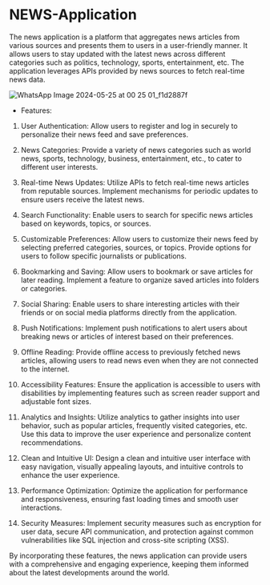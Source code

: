 # NEWS-Application

The news application is a platform that aggregates news articles from various sources and presents them to users in a user-friendly manner. It allows users to stay updated with the latest news across different categories such as politics, technology, sports, entertainment, etc. The application leverages APIs provided by news sources to fetch real-time news data.


![WhatsApp Image 2024-05-25 at 00 25 01_f1d2887f](https://github.com/Lalit48/NEWS-Application/assets/132306853/4be2e9e9-023a-42b4-9ad5-e595d1e73cc3)



- Features:


1. User Authentication: Allow users to register and log in securely to personalize their news feed and save preferences.

2. News Categories: Provide a variety of news categories such as world news, sports, technology, business, entertainment, etc., to cater to different user interests.

3. Real-time News Updates: Utilize APIs to fetch real-time news articles from reputable sources. Implement mechanisms for periodic updates to ensure users receive the latest news.

4. Search Functionality: Enable users to search for specific news articles based on keywords, topics, or sources.

5. Customizable Preferences: Allow users to customize their news feed by selecting preferred categories, sources, or topics. Provide options for users to follow specific journalists or publications.

6. Bookmarking and Saving: Allow users to bookmark or save articles for later reading. Implement a feature to organize saved articles into folders or categories.

7. Social Sharing: Enable users to share interesting articles with their friends or on social media platforms directly from the application.

8. Push Notifications: Implement push notifications to alert users about breaking news or articles of interest based on their preferences.

9. Offline Reading: Provide offline access to previously fetched news articles, allowing users to read news even when they are not connected to the internet.

10. Accessibility Features: Ensure the application is accessible to users with disabilities by implementing features such as screen reader support and adjustable font sizes.

11. Analytics and Insights: Utilize analytics to gather insights into user behavior, such as popular articles, frequently visited categories, etc. Use this data to improve the user experience and personalize content recommendations.

12. Clean and Intuitive UI: Design a clean and intuitive user interface with easy navigation, visually appealing layouts, and intuitive controls to enhance the user experience.

13. Performance Optimization: Optimize the application for performance and responsiveness, ensuring fast loading times and smooth user interactions.

14. Security Measures: Implement security measures such as encryption for user data, secure API communication, and protection against common vulnerabilities like SQL injection and cross-site scripting (XSS).

By incorporating these features, the news application can provide users with a comprehensive and engaging experience, keeping them informed about the latest developments around the world.
